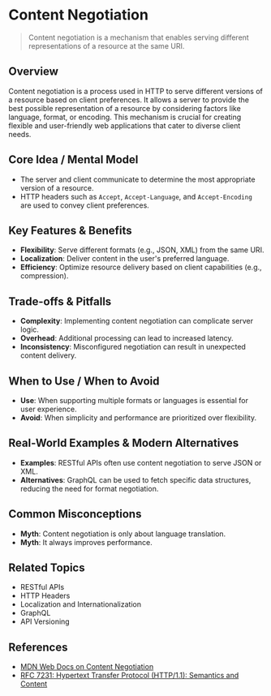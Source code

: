 # Content Negotiation

> Content negotiation is a mechanism that enables serving different representations of a resource at the same URI.

## Overview
Content negotiation is a process used in HTTP to serve different versions of a resource based on client preferences. It allows a server to provide the best possible representation of a resource by considering factors like language, format, or encoding. This mechanism is crucial for creating flexible and user-friendly web applications that cater to diverse client needs.

## Core Idea / Mental Model
- The server and client communicate to determine the most appropriate version of a resource.
- HTTP headers such as `Accept`, `Accept-Language`, and `Accept-Encoding` are used to convey client preferences.

## Key Features & Benefits
- **Flexibility**: Serve different formats (e.g., JSON, XML) from the same URI.
- **Localization**: Deliver content in the user's preferred language.
- **Efficiency**: Optimize resource delivery based on client capabilities (e.g., compression).

## Trade-offs & Pitfalls
- **Complexity**: Implementing content negotiation can complicate server logic.
- **Overhead**: Additional processing can lead to increased latency.
- **Inconsistency**: Misconfigured negotiation can result in unexpected content delivery.

## When to Use / When to Avoid
- **Use**: When supporting multiple formats or languages is essential for user experience.
- **Avoid**: When simplicity and performance are prioritized over flexibility.

## Real-World Examples & Modern Alternatives
- **Examples**: RESTful APIs often use content negotiation to serve JSON or XML.
- **Alternatives**: GraphQL can be used to fetch specific data structures, reducing the need for format negotiation.

## Common Misconceptions
- **Myth**: Content negotiation is only about language translation.
- **Myth**: It always improves performance.

## Related Topics
- RESTful APIs
- HTTP Headers
- Localization and Internationalization
- GraphQL
- API Versioning

## References
- [MDN Web Docs on Content Negotiation](https://developer.mozilla.org/en-US/docs/Web/HTTP/Content_negotiation)  
- [RFC 7231: Hypertext Transfer Protocol (HTTP/1.1): Semantics and Content](https://tools.ietf.org/html/rfc7231#section-3.4)